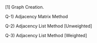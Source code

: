[1] Graph Creation.

Q-1) Adjacency Matrix Method

Q-2) Adjacency List Method [Unweighted]

Q-3) Adjacency List Method [Weighted]
